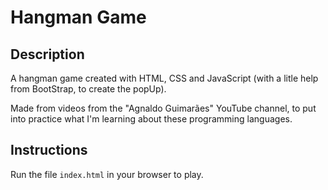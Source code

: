 # Hangman Game

## Description

A hangman game created with HTML, CSS and JavaScript (with a litle help from BootStrap, to create the popUp).

Made from videos from the "Agnaldo Guimarães" YouTube channel, to put into practice what I'm learning about these programming languages.

## Instructions

Run the file `index.html` in your browser to play.